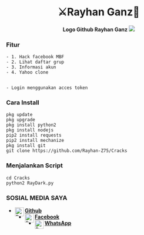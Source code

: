 
<h1 align="center">
    ⚔️Rayhan Ganz🔪
</h1>
<h4 align="center">
  Logo Github Rayhan Ganz

<img src="https://github.com/Rayhan-Z75/Cracks/blob/main/logo_Rayhan-Z75.png" />

### Fitur
```
- 1. Hack facebook MBF
- 2. Lihat daftar grup
- 3. Informasi akun
- 4. Yahoo clone


- Login menggunakan acces token

```
### Cara Install
```
pkg update
pkg upgrade
pkg install python2
pkg install nodejs
pip2 install requests
pip2 install mechanize
pkg install git
git clone https://github.com/Rayhan-Z75/Cracks
```
### Menjalankan Script
```
cd Cracks
python2 RayDark.py
```
### SOSIAL MEDIA SAYA
* [<img alt="Rayhan Github" align="left" width="24px" src="https://cdn.jsdelivr.net/npm/simple-icons@v3/icons/github.svg" /> <b>Github</b>](https://github.com/Rayhan-Z75/)<br />
* [<img alt="Rayhan Facebook" align="left" width="24px" src="https://cdn.jsdelivr.net/npm/simple-icons@v3/icons/facebook.svg" /> <b>Facebook</b>](https://www.facebook.com/RayhanGanzRGZ)<br />
* [<img alt="Rayhan Whatsapp" align="left" width="24px" src="https://cdn.jsdelivr.net/npm/simple-icons@v3/icons/whatsapp.svg" /> <b>WhatsApp</b>](https://wa.me/6285260979370?text=Asalamualaikum+Bang)<br />
